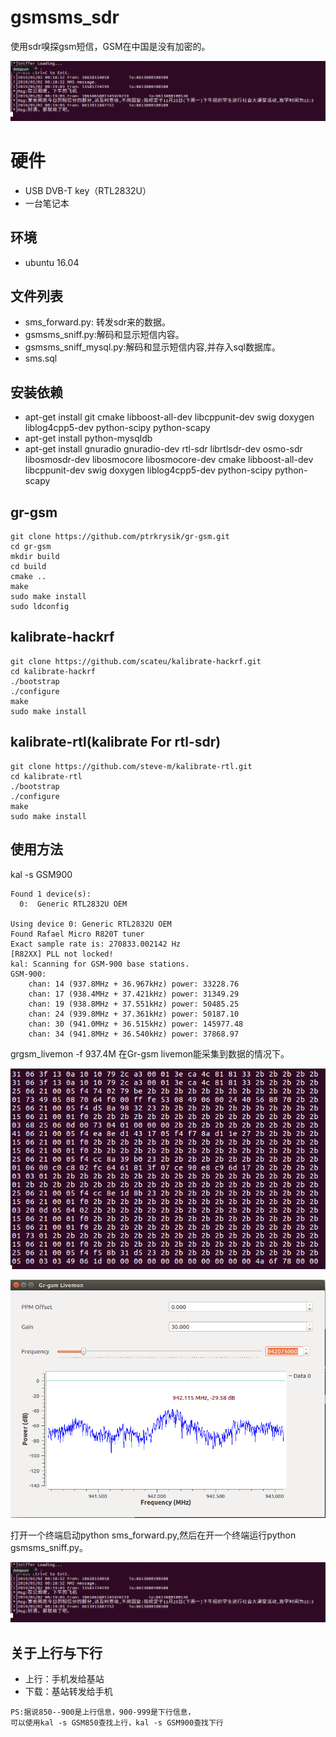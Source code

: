 # gsmsms_sdr
使用sdr嗅探gsm短信，GSM在中国是没有加密的。

![sniff_1](./sniff_1.png)


# 硬件
- USB DVB-T key（RTL2832U）
- 一台笔记本

## 环境
- ubuntu 16.04

## 文件列表
- sms_forward.py: 转发sdr来的数据。
- gsmsms_sniff.py:解码和显示短信内容。
- gsmsms_sniff_mysql.py:解码和显示短信内容,并存入sql数据库。
- sms.sql

## 安装依赖
- apt-get install git cmake libboost-all-dev libcppunit-dev swig doxygen liblog4cpp5-dev python-scipy python-scapy
- apt-get install python-mysqldb
- apt-get install gnuradio gnuradio-dev rtl-sdr librtlsdr-dev osmo-sdr libosmosdr-dev libosmocore libosmocore-dev cmake libboost-all-dev libcppunit-dev swig doxygen liblog4cpp5-dev python-scipy python-scapy

## gr-gsm
```
git clone https://github.com/ptrkrysik/gr-gsm.git
cd gr-gsm
mkdir build
cd build
cmake ..
make
sudo make install
sudo ldconfig 
```

## kalibrate-hackrf
```
git clone https://github.com/scateu/kalibrate-hackrf.git
cd kalibrate-hackrf
./bootstrap
./configure
make
sudo make install
```

## kalibrate-rtl(kalibrate For rtl-sdr)
```
git clone https://github.com/steve-m/kalibrate-rtl.git
cd kalibrate-rtl
./bootstrap
./configure
make
sudo make install
```


## 使用方法

kal -s GSM900
```
Found 1 device(s):
  0:  Generic RTL2832U OEM

Using device 0: Generic RTL2832U OEM
Found Rafael Micro R820T tuner
Exact sample rate is: 270833.002142 Hz
[R82XX] PLL not locked!
kal: Scanning for GSM-900 base stations.
GSM-900:
	chan: 14 (937.8MHz + 36.967kHz)	power: 33228.76
	chan: 17 (938.4MHz + 37.421kHz)	power: 31349.29
	chan: 19 (938.8MHz + 37.551kHz)	power: 50485.25
	chan: 24 (939.8MHz + 37.361kHz)	power: 50187.10
	chan: 30 (941.0MHz + 36.515kHz)	power: 145977.48
	chan: 34 (941.8MHz + 36.540kHz)	power: 37868.97
```

grgsm_livemon -f 937.4M
在Gr-gsm livemon能采集到数据的情况下。

![sniff_2](./sniff_2.png)

![sniff_3](./sinff_3.png)

打开一个终端启动python sms_forward.py,然后在开一个终端运行python gsmsms_sniff.py。

![sniff_1](./sniff_1.png)

## 关于上行与下行
- 上行：手机发给基站
- 下载：基站转发给手机
```
PS:据说850--900是上行信息，900-999是下行信息，
可以使用kal -s GSM850查找上行，kal -s GSM900查找下行
```

